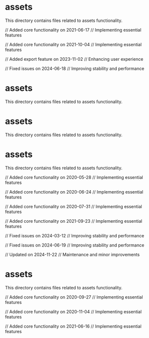 # assets

This directory contains files related to assets functionality.

// Added core functionality on 2021-06-17
// Implementing essential features

// Added core functionality on 2021-10-04
// Implementing essential features

// Added export feature on 2023-11-02
// Enhancing user experience

// Fixed issues on 2024-06-18
// Improving stability and performance
# assets

This directory contains files related to assets functionality.
# assets

This directory contains files related to assets functionality.
# assets

This directory contains files related to assets functionality.

// Added core functionality on 2020-05-28
// Implementing essential features

// Added core functionality on 2020-06-24
// Implementing essential features

// Added core functionality on 2020-07-31
// Implementing essential features

// Added core functionality on 2021-09-23
// Implementing essential features

// Fixed issues on 2024-03-12
// Improving stability and performance

// Fixed issues on 2024-06-19
// Improving stability and performance

// Updated on 2024-11-22
// Maintenance and minor improvements
# assets

This directory contains files related to assets functionality.

// Added core functionality on 2020-09-27
// Implementing essential features

// Added core functionality on 2020-11-04
// Implementing essential features

// Added core functionality on 2021-06-16
// Implementing essential features
